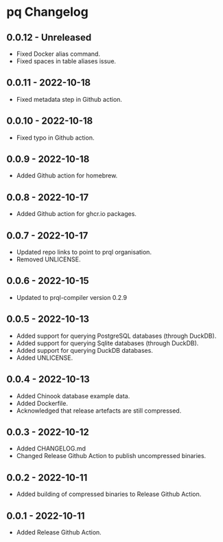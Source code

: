 # pq Changelog

## 0.0.12 - Unreleased

* Fixed Docker alias command.
* Fixed spaces in table aliases issue.

## 0.0.11 - 2022-10-18

* Fixed metadata step in Github action.

## 0.0.10 - 2022-10-18

* Fixed typo in Github action.

## 0.0.9 - 2022-10-18

* Added Github action for homebrew.

## 0.0.8 - 2022-10-17

* Added Github action for ghcr.io packages.

## 0.0.7 - 2022-10-17

* Updated repo links to point to prql organisation.
* Removed UNLICENSE.

## 0.0.6 - 2022-10-15

* Updated to prql-compiler version 0.2.9

## 0.0.5 - 2022-10-13

* Added support for querying PostgreSQL databases (through DuckDB).
* Added support for querying Sqlite databases (through DuckDB).
* Added support for querying DuckDB databases.
* Added UNLICENSE.

## 0.0.4 - 2022-10-13

* Added Chinook database example data.
* Added Dockerfile.
* Acknowledged that release artefacts are still compressed.

## 0.0.3 - 2022-10-12

* Added CHANGELOG.md
* Changed Release Github Action to publish uncompressed binaries.

## 0.0.2 - 2022-10-11

* Added building of compressed binaries to Release Github Action.

## 0.0.1 - 2022-10-11

* Added Release Github Action.
